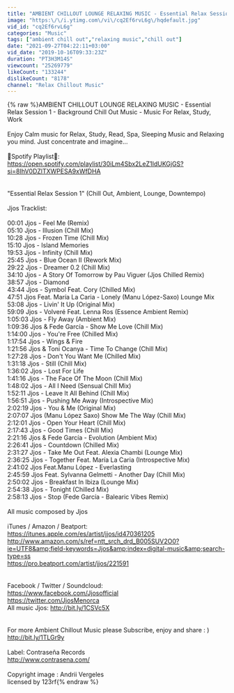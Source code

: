 ```yaml
---
title: "AMBIENT CHILLOUT LOUNGE RELAXING MUSIC - Essential Relax Session 1 - Background Chill Out Music -"
image: "https:\/\/i.ytimg.com\/vi\/cq2Ef6rvL6g\/hqdefault.jpg"
vid_id: "cq2Ef6rvL6g"
categories: "Music"
tags: ["ambient chill out","relaxing music","chill out"]
date: "2021-09-27T04:22:11+03:00"
vid_date: "2019-10-16T09:33:23Z"
duration: "PT3H3M14S"
viewcount: "25269779"
likeCount: "133244"
dislikeCount: "8178"
channel: "Relax Chillout Music"
---
```

{% raw %}AMBIENT CHILLOUT LOUNGE RELAXING MUSIC - Essential Relax Session 1 - Background Chill Out Music - Music For Relax, Study, Work<br /><br />Enjoy Calm music for Relax, Study, Read, Spa, Sleeping Music and Relaxing you mind. Just concentrate and imagine...<br /><br />🎵Spotify Playlist🎵: <a rel="nofollow" target="blank" href="https://open.spotify.com/playlist/30iLm4Sbx2LeZ1IdUKGjGS?si=8IhV0DZlTXWPESA9xWfDHA">https://open.spotify.com/playlist/30iLm4Sbx2LeZ1IdUKGjGS?si=8IhV0DZlTXWPESA9xWfDHA</a><br /><br /><br />&quot;Essential Relax Session 1&quot; (Chill Out, Ambient, Lounge, Downtempo)<br /><br />Jjos Tracklist:<br /><br />00:01 Jjos - Feel Me (Remix)<br />05:10 Jjos - Illusion (Chill Mix)<br />10:28 Jjos - Frozen Time (Chill Mix)<br />15:10 Jjos - Island Memories<br />19:53 Jjos - Infinity (Chill Mix)<br />25:45 Jjos - Blue Ocean II (Rework Mix)<br />29:22 Jjos - Dreamer 0.2 (Chill Mix)<br />34:10 Jjos - A Story Of Tomorrow by Pau Viguer (Jjos Chilled Remix)<br />38:57 Jjos - Diamond<br />43:44 Jjos - Symbol Feat. Cory (Chilled Mix)<br />47:51 Jjos Feat. María La Caria - Lonely (Manu López-Saxo) Lounge Mix<br />53:08 Jjos - Livin' It Up (Original Mix)<br />59:09 Jjos - Volveré Feat. Lenna Ros (Essence Ambient Remix)<br />1:05:03 Jjos - Fly Away  (Ambient Mix)<br />1:09:36 Jjos &amp; Fede García - Show Me Love (Chill Mix)<br />1:14:00 Jjos - You're Free (Chilled Mix)<br />1:17:54 Jjos - Wings &amp; Fire<br />1:21:56 Jjos &amp; Toni Ocanya - Time To Change  (Chill Mix)<br />1:27:28 Jjos - Don't You Want Me (Chilled Mix)<br />1:31:18 Jjos - Still  (Chill Mix)<br />1:36:02 Jjos - Lost For Life<br />1:41:16 Jjos - The Face Of The Moon (Chill Mix)<br />1:48:02 Jjos - All I Need (Sensual Chill Mix)<br />1:52:11 Jjos - Leave It All Behind (Chill Mix)<br />1:56:51 Jjos - Pushing Me Away (Introspective Mix)<br />2:02:19 Jjos - You &amp; Me (Original Mix)<br />2:07:07 Jjos (Manu López Saxo) Show Me The Way (Chill Mix)<br />2:12:01 Jjos - Open Your Heart (Chill Mix)<br />2:17:43 Jjos - Good Times (Chill Mix)<br />2:21:16 Jjos &amp; Fede García - Evolution  (Ambient Mix)<br />2:26:41 Jjos - Countdown (Chilled Mix)<br />2:31:27 Jjos - Take Me Out Feat. Alexia Chambi (Lounge Mix)<br />2:36:25 Jjos - Together Feat. María La Caria (Introspective Mix)<br />2:41:02 Jjos Feat.Manu López - Everlasting<br />2:45:59 Jjos Feat. Sylvanna Gelmetti - Another Day (Chill Mix)<br />2:50:02 Jjos - Breakfast In Ibiza (Lounge Mix)<br />2:54:38 Jjos - Tonight (Chilled Mix)<br />2:58:13 Jjos - Stop (Fede García - Balearic Vibes Remix)<br /><br />All music composed by Jjos<br /><br />iTunes / Amazon / Beatport:<br /><a rel="nofollow" target="blank" href="https://itunes.apple.com/es/artist/jjos/id470361205">https://itunes.apple.com/es/artist/jjos/id470361205</a><br /><a rel="nofollow" target="blank" href="http://www.amazon.com/s/ref=ntt_srch_drd_B005SUV2O0?ie=UTF8&amp;field-keywords=Jjos&amp;index=digital-music&amp;search-type=ss">http://www.amazon.com/s/ref=ntt_srch_drd_B005SUV2O0?ie=UTF8&amp;field-keywords=Jjos&amp;index=digital-music&amp;search-type=ss</a><br /><a rel="nofollow" target="blank" href="https://pro.beatport.com/artist/jjos/221591">https://pro.beatport.com/artist/jjos/221591</a><br /><br /><br />Facebook / Twitter / Soundcloud:<br /><a rel="nofollow" target="blank" href="https://www.facebook.com/Jjosofficial">https://www.facebook.com/Jjosofficial</a><br /><a rel="nofollow" target="blank" href="https://twitter.com/JjosMenorca">https://twitter.com/JjosMenorca</a><br />All music Jjos: <a rel="nofollow" target="blank" href="http://bit.ly/1CSVc5X">http://bit.ly/1CSVc5X</a><br /><br /><br />For more Ambient Chillout Music please Subscribe, enjoy and share : ) <a rel="nofollow" target="blank" href="http://bit.ly/1TLGr9y">http://bit.ly/1TLGr9y</a><br /><br />Label: Contraseña Records<br /><a rel="nofollow" target="blank" href="http://www.contrasena.com/">http://www.contrasena.com/</a><br /><br />Copyright image :  Andrii Vergeles<br />licensed by 123rf{% endraw %}
